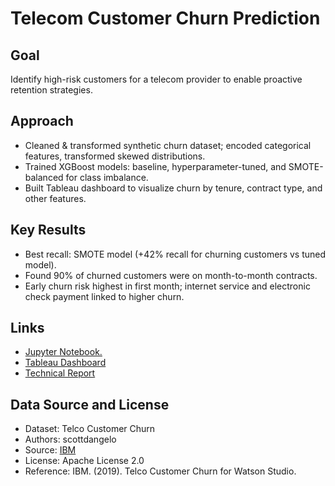 # Telecom Customer Churn Prediction

## Goal
Identify high-risk customers for a telecom provider to enable proactive retention strategies.

## Approach
- Cleaned & transformed synthetic churn dataset; encoded categorical features, transformed skewed distributions.
- Trained XGBoost models: baseline, hyperparameter-tuned, and SMOTE-balanced for class imbalance.
- Built Tableau dashboard to visualize churn by tenure, contract type, and other features.

## Key Results
- Best recall: SMOTE model (+42% recall for churning customers vs tuned model).
- Found 90% of churned customers were on month-to-month contracts.
- Early churn risk highest in first month; internet service and electronic check payment linked to higher churn.

## Links
- [Jupyter Notebook.](https://github.com/nvpham12/Telecom-Customer-Churn-Prediction/blob/main/Telco%20Customer%20Churn%20Prediction.ipynb)  
- [Tableau Dashboard](https://public.tableau.com/views/TelecomCustomerChurnDashboard_17551339538610/Dashboard?:language=en-US&publish=yes&:sid=&:redirect=auth&:display_count=n&:origin=viz_share_link)
- [Technical Report](https://github.com/nvpham12/Telecom-Customer-Churn-Prediction/blob/main/Technical%20Report.md)

## Data Source and License
- Dataset: Telco Customer Churn
- Authors: scottdangelo
- Source: [IBM](https://github.com/IBM/telco-customer-churn-on-icp4d)
- License: Apache License 2.0
- Reference: IBM. (2019). Telco Customer Churn for Watson Studio.
